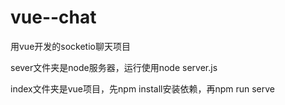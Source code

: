 # vue--chat
 用vue开发的socketio聊天项目

sever文件夹是node服务器，运行使用node server.js

index文件夹是vue项目，先npm install安装依赖，再npm run serve
